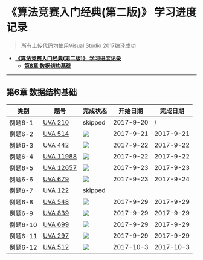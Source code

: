 # **《算法竞赛入门经典(第二版)》 学习进度记录**
> 所有上传代码均使用Visual Studio 2017编译成功  
<!-- > ~~由于uvaoj等待时间过长，故改用vjudge.net做题~~  
> 发现vjudge.net好像是直接用了uva的oj判题orz -->

<!-- TOC -->

- [**《算法竞赛入门经典(第二版)》 学习进度记录**](#%E3%80%8A%E7%AE%97%E6%B3%95%E7%AB%9E%E8%B5%9B%E5%85%A5%E9%97%A8%E7%BB%8F%E5%85%B8%E7%AC%AC%E4%BA%8C%E7%89%88%E3%80%8B-%E5%AD%A6%E4%B9%A0%E8%BF%9B%E5%BA%A6%E8%AE%B0%E5%BD%95)
    - [**第6章 数据结构基础**](#%E7%AC%AC6%E7%AB%A0-%E6%95%B0%E6%8D%AE%E7%BB%93%E6%9E%84%E5%9F%BA%E7%A1%80)

<!-- /TOC -->

----------------------


## **第6章 数据结构基础**

| 类别    | 题号   | 完成状态 | 开始日期  | 完成日期 |
| ------- | ------ | -------- | --------- | -------- |
| 例题6-1 | [UVA 210][5] | skipped| 2017-9-20 | /        |
| 例题6-2 |[UVA 514][7]| ![][2] | 2017-9-21 |2017-9-21|
| 例题6-3 | [UVA 442][8] | ![][2] |2017-9-22|2017-9-22|
| 例题6-4 | [UVA 11988][9] | ![][2] |2017-9-22|2017-9-22|
| 例题6-5 | [UVA 12657][10] | ![][2] |2017-9-23|2017-9-23|
| 例题6-6 | [UVA 679][11] | ![][2] |2017-9-23|2017-9-24|
| 例题6-7 | [UVA 122][12] | skipped | | |
| 例题6-8 | [UVA 548][14] | ![][2] |2017-9-29|2017-9-29|
| 例题6-9 | [UVA 839][15] | ![][2] |2017-9-29|2017-9-29|
| 例题6-10 | [UVA 699][16] | ![][2] |2017-9-29|2017-9-29|
| 例题6-11 | [UVA 297][17] | ![][2] |2017-9-29|2017-9-29|
| 例题6-12 | [UVA 512][18] | ![][2] |2017-10-3|2017-10-3|









<!-- ### **例题6-**([uva][])
**题目要点：**  
**解题思路：**   -->

[1]:https://uva.onlinejudge.org/index.php?option=com_onlinejudge&Itemid=8&category=837
<!-- AC -->
[2]: https://img.shields.io/badge/AC-%E2%88%9A-brightgreen.svg
<!-- WA -->
[3]: https://img.shields.io/badge/WA-%C3%97-red.svg
<!-- TLE -->
[4]: https://img.shields.io/badge/TLE----yellow.svg
[5]: https://uva.onlinejudge.org/index.php?option=com_onlinejudge&Itemid=8&category=838&page=show_problem&problem=146
[6]: http://blog.csdn.net/acvay/article/details/43054111
[7]: https://uva.onlinejudge.org/index.php?option=com_onlinejudge&Itemid=8&page=show_problem&problem=455
[8]: https://uva.onlinejudge.org/index.php?option=com_onlinejudge&Itemid=8&category=838&page=show_problem&problem=383
[9]: https://uva.onlinejudge.org/index.php?option=com_onlinejudge&Itemid=8&category=838&page=show_problem&problem=3139
[10]:https://uva.onlinejudge.org/index.php?option=com_onlinejudge&Itemid=8&category=838&page=show_problem&problem=4395
[11]:https://uva.onlinejudge.org/index.php?option=com_onlinejudge&Itemid=8&category=838&page=show_problem&problem=620
[12]:https://uva.onlinejudge.org/index.php?option=com_onlinejudge&Itemid=8&category=838&page=show_problem&problem=58
[13]:https://baike.baidu.com/item/strchr/10985184?fr=aladdin;
[14]:https://uva.onlinejudge.org/index.php?option=com_onlinejudge&Itemid=8&page=show_problem&problem=489
[15]:https://uva.onlinejudge.org/index.php?option=com_onlinejudge&Itemid=8&page=show_problem&problem=780
[16]:https://uva.onlinejudge.org/index.php?option=com_onlinejudge&Itemid=8&page=show_problem&problem=640
[17]:https://uva.onlinejudge.org/index.php?option=com_onlinejudge&Itemid=8&category=838&page=show_problem&problem=233
[18]: https://uva.onlinejudge.org/index.php?option=com_onlinejudge&Itemid=8&page=show_problem&category=838&problem=513&mosmsg=Submission+received+with+ID+20106876